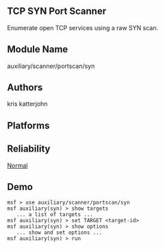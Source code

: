 ## TCP SYN Port Scanner

Enumerate open TCP services using a raw SYN scan.


## Module Name
auxiliary/scanner/portscan/syn

## Authors
kris katterjohn





## Platforms


## Reliability
[Normal](https://github.com/rapid7/metasploit-framework/wiki/Exploit-Ranking)

## Demo

```
msf > use auxiliary/scanner/portscan/syn
msf auxiliary(syn) > show targets
   ... a list of targets ...
msf auxiliary(syn) > set TARGET <target-id>
msf auxiliary(syn) > show options
   ... show and set options ...
msf auxiliary(syn) > run
```
    
    